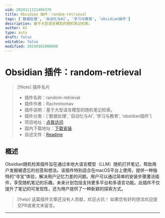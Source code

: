 ```yaml
---
uid: 2024111121494378
title: Obsidian 插件：random-retrieval
tags: ['数据处理', '自动化与AI', '学习与教育', 'obsidian插件']
description: 基于大型语言模型的随机笔记检索。
author: AI
type: auto
draft: false
editable: false
modified: 20240101000000
---
```


# Obsidian 插件：random-retrieval

> [!Note] 插件名片
> - 插件名称：random-retrieval
> - 插件作者：Rachninomav
> - 插件说明：基于大型语言模型的随机笔记检索。
> - 插件分类：['数据处理', '自动化与AI', '学习与教育', 'obsidian插件']
> - 项目地址：[点我访问](https://github.com/JeanJean-rxl/random-retrieval-plugin)
> - 国内下载地址：[下载安装](https://pkmer.cn/products/plugin/pluginMarket/?random-retrieval)
> - 自述文件：[Readme](https://ghproxy.net/https://raw.githubusercontent.com/JeanJean-rxl/random-retrieval-plugin/main/README.md)



## 概述

Obsidian随机检索插件旨在通过本地大语言模型（LLM）随机打开笔记，帮助用户发掘被遗忘的创意和想法。该插件特别适合在macOS平台上使用，提供一种独特的“寻宝”体验，解决用户记忆力差的问题。用户可以通过简单的安装步骤激活插件，享受随机笔记的乐趣。未来计划包括支持更多平台和多语言功能。此插件不仅提升了笔记的可发现性，还为用户提供了一种新颖的探索方式。


> [!help] 
> 这篇插件文章还没有人贡献，欢迎占坑！
> 如果您有好的想法欢迎提交PR或者文末留言。
> 

---



